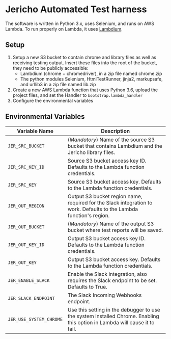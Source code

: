 # Jericho Automated Test harness
The software is written in Python 3.x, uses Selenium, and runs on AWS Lambda. To run properly on Lambda, it uses [Lambdium](https://github.com/smithclay/lambdium).

## Setup
 1. Setup a new S3 bucket to contain chrome and library files as well as receiving testing output. Insert these files into the root of the bucket, they need to be publicly accessible:
	 - Lambdium (chrome + chromedriver), in a zip file named chrome.zip
	 - The python modules Selenium, HtmlTestRunner, jinja2, markupsafe, and urllib3 in a zip file named lib.zip
2. Create a new AWS Lambda function that uses Python 3.6, upload the project files, and set the Handler to `bootstrap.lambda_handler`
3. Configure the environmental variables
## Environmental Variables
| Variable Name           | Description                                                                                                                |
|-------------------------|----------------------------------------------------------------------------------------------------------------------------|
| `JER_SRC_BUCKET`        | (_Mandatory_) Name of the source S3 bucket that contains Lambdium and the Jericho library files.                           |
| `JER_SRC_KEY_ID`        | Source S3 bucket access key ID. Defaults to the Lambda function credentials.                                               |
| `JER_SRC_KEY`           | Source S3 bucket access key. Defaults to the Lambda function credentials.                                                  |
| `JER_OUT_REGION`        | Output S3 bucket region name, required for the Slack integration to work. Defaults to the Lambda function's region.        |
| `JER_OUT_BUCKET`        | (_Mandatory_) Name of the output S3 bucket where test reports will be saved.                                               |
| `JER_OUT_KEY_ID`        | Output S3 bucket access key ID. Defaults to the Lambda function credentials.                                               |
| `JER_OUT_KEY`           | Output S3 bucket access key. Defaults to the Lambda function credentials.                                                  |
| `JER_ENABLE_SLACK`      | Enable the Slack integration, also requires the Slack endpoint to be set. Defaults to True.                                |
| `JER_SLACK_ENDPOINT`    | The Slack Incoming Webhooks endpoint.                                                                                      |
| `JER_USE_SYSTEM_CHROME` | Use this setting in the debugger to use the system installed Chrome. Enabling this option in Lambda will cause it to fail. |

